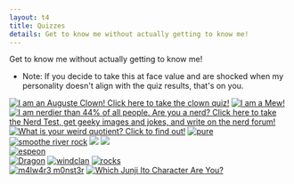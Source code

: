```yaml
---
layout: t4
title: Quizzes
details: Get to know me without actually getting to know me!
---
```


Get to know me without actually getting to know me!
- Note: If you decide to take this at face value and are shocked when my personality doesn't align with the quiz results, that's on you.

<div class="rflex">
	<a class="qz" href='https://clownfred.zone/clownquiz'><img class="quiz" src='https://clownfred.zone/!Media/CQ/AugusteCard2.png' alt='I 	am an Auguste Clown! Click here to take the clown quiz!'></a> 
	<a class="qz" href="http://www.dragonflycave.com/quizzes/what-pokemon-are-you"><img class="quiz" src="http://www.dragonflycave.com/wpay/mew.gif" alt="I am a Mew!" title="Find out what Pokémon you are at The Cave of Dragonflies"></a>
    <a class="qz" href="http://www.nerdtests.com/ft_nq.php"><img class="quiz" src="http://www.nerdtests.com/images/ft/nq/63c833dff4.gif" alt="I am nerdier than 44% of all people. Are you a nerd? Click here to take the Nerd Test, get geeky images and jokes, and write on the nerd forum!"></a>
    <a class="qz" href="http://www.nerdtests.com/ft_weird.php?im"><img class="quiz" src="http://www.nerdtests.com/thetester/images/php/wq.php?val=8288" alt="What is your weird quotient? Click to find out!"></a>
    <a class="qz" href="http://rice.place/quiz.html"><img class="quiz" src="https://rice.place/quiz/sweetrice.png" alt="pure" title="you are sweet rice"></a>
</div>
<div class="rflex">
	<a class="qz" href="https://swiftyshq.neocities.org/fun/quiz/rock"><img class="quiz" src="https://swiftyshq.neocities.org/img/quiz/rock/r2.png" alt="smoothe river rock" title="ough.... youre so relaxed.... this rock is PERFECT for napping on.... it's warmed by the sun too... .yo.... snzz"></a>
	<a class="qz" href="https://casiopea.neocities.org/isopod/isopodquiz.html"><img class="quiz" src="https://i.imgur.com/YOPG9hQ.png"></a>
	<a class="qz" href="https://andou.gay/quiz/donutquiz"><img class="quiz" src="https://andou.gay/quiz/glazed donut.png"></a>
</div>
<div class="rflex">
	<div class="cflex">
	    <a class="qz" href="https://swiftyshq.neocities.org/fun/quiz/eon"><img class="quiz" src="https://swiftyshq.neocities.org/img/quiz/eon/vee5.png" alt="espeon" title="relaxed and extroverted, you aren't easily bothered"></a>
	    <div class="rflex">
	        <a class="qz" href="https://www.dragonflycave.com/quizzes/what-type-are-you/dragon"><img class="quiz" src="https://www.dragonflycave.com/typequiz/dragon.png" alt="Dragon" title="I am a Dragon-type!"></a>
	        <a class="qz" href="https://swiftyshq.neocities.org/fun/quiz/clan"><img class="quiz" src="https://swiftyshq.neocities.org/img/quiz/clan/wind.png" alt="windclan" title="you got windclan! you're a stickler for proper organization and structure. you always need to have things planned, or else you might lose your mind with abstracts."></a>
	        <a class="qz" href="https://swiftyshq.neocities.org/fun/quiz/box"><img class="quiz" src="https://swiftyshq.neocities.org/img/quiz/box/b1.png" alt="rocks" title="it was full of rocks...? that must be why its so fucking heavy lol"></a>
	    </div>
	</div>
	<a class="qz" href="https://swiftyshq.neocities.org/fun/quiz/creature"><img class="quiz" src="https://swiftyshq.neocities.org/img/quiz/creature/res3.png" alt="m4lw4r3 m0nst3r" title="http creature not found. you are maybe toxic but in a funny way. gods little meow meow"></a>
	<a class="qz" href="https://www.theotaku.com/quizzes/view/3805/which_junji_ito_character_are_you%3F"><img class="quiz" src="http://www.theotaku.com/guru_results/3805_Kirie.jpg" alt="Which Junji Ito Character Are You?" />
</div>